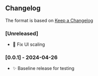 ## Changelog

The format is based on [Keep a Changelog](https://keepachangelog.com/en/1.0.0/)

### [Unreleased]
- :bug: Fix UI scaling

### [0.0.1] - 2024-04-26
- :sparkles: Baseline release for testing

